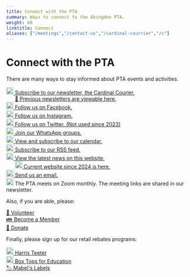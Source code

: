 ```yaml
---
title: Connect with the PTA
summary: Ways to connect to the Abingdon PTA.
weight: 60
linktitle: Connect
aliases: ["/meetings","/contact-us","/cardinal-courrier","/c"]
---
```


# Connect with the PTA

There are many ways to stay informed about PTA events and activities.

[<img src="/svg/Newsletter.svg" height="20" width="20" alt="Newsletter logo"> Subscribe to our newsletter, the Cardinal Courier.](https://us11.list-manage.com/subscribe?u=e8c2877018f64aa7e1fd2e884&id=b884e2a18e)  
&nbsp;&nbsp;&nbsp;&nbsp;&nbsp;&nbsp;[📰 Previous newsletters are viewable here.](/categories/newsletters)  
[<img src="/svg/Facebook.svg" height="20" width="20" alt="Facebook logo"> Follow us on Facebook.](https://www.facebook.com/AbingdonElementaryPTA)  
[<img src="/svg/Instagram.svg" height="20" width="20" alt="Facebook logo"> Follow us on Instagram.](https://www.instagram.com/abingdonpta)  
[<img src="/svg/Twitter.svg" height="20" width="20" alt="Facebook logo"> Follow us on Twitter. (Not used since 2023)](https://twitter.com/abingdonpta)  
[<img src="/svg/WhatsApp.svg" height="20" width="20" alt="WhatsApp logo"> Join our WhatsApp groups.](/whatsapp/)  
[<img src="/svg/Calendar.svg" height="20" width="20" alt="Calendar logo"> View and subscribe to our calendar.](/calendar/)  
[<img src="/svg/RSS.svg" height="20" width="20" alt="RSS logo"> Subscribe to our RSS feed.](/posts/index.xml)  
[<img src="/svg/Website.svg" height="20" width="20" alt="Website logo"> View the latest news on this website.](/posts)  
&nbsp;&nbsp;&nbsp;&nbsp;&nbsp;&nbsp;[<img src="/svg/Website.svg" height="20" width="20" alt="Website logo"> Current website since 2024 is here.](https://www.abingdonpta.org)  
[<img src="/svg/Email.svg" height="20" width="20" alt="Email logo"> Send us an email.](mailto:pta@abingdonpta.org)  
<img src="/svg/Zoom.svg" height="20" width="20" alt="Zoom logo"> The PTA meets on Zoom monthly. The meeting links are shared in our newsletter.  

Also, if you are able, please:

[🔨 Volunteer](/volunteer/)  
[👪 Become a Member](/join/)  
[🎁 Donate](/fundraising/)

Finally, please sign up for our retail rebates programs:

[<img src="/svg/Harris-Teeter.svg" height="20" width="20" alt="Harris Teeter logo"> Harris Teeter](/fundraising/#harris-teeter)  
[<img src="/svg/General-Mills.svg" height="20" width="20" alt="General Mills logo">  Box Tops for Education](/fundraising/#box-tops-for-education)  
[🏷️ Mabel's Labels](/fundraising/#mabels-labels)

<!--[<img src="/svg/Twitter.svg" height="20" width="20" alt="Twitter logo"> Follow us on Twitter.](https://twitter.com/AbingdonPTA)  -->